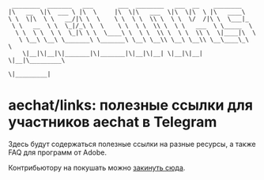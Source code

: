 ```
 ________  _______   ___       ___  ________   ___  __    ________
|\   __  \|\  ___ \ |\  \     |\  \|\   ___  \|\  \|\  \ |\   ____\
\ \  \|\  \ \   __/|\ \  \    \ \  \ \  \\ \  \ \  \/  /|\ \  \___|_
 \ \   __  \ \  \_|/_\ \  \    \ \  \ \  \\ \  \ \   ___  \ \_____  \
  \ \  \ \  \ \  \_|\ \ \  \____\ \  \ \  \\ \  \ \  \\ \  \|____|\  \
   \ \__\ \__\ \_______\ \_______\ \__\ \__\\ \__\ \__\\ \__\____\_\  \
    \|__|\|__|\|_______|\|_______|\|__|\|__| \|__|\|__| \|__|\_________\
                                                            \|_________|
```

# aechat/links: полезные ссылки для участников aechat в Telegram

Здесь будут содержаться полезные ссылки на разные ресурсы, а также FAQ для программ от Adobe.

Контрибьютору на покушать можно [закинуть сюда](https://one-qr.ru/v?lO4brOBVmLCaEYFL).
